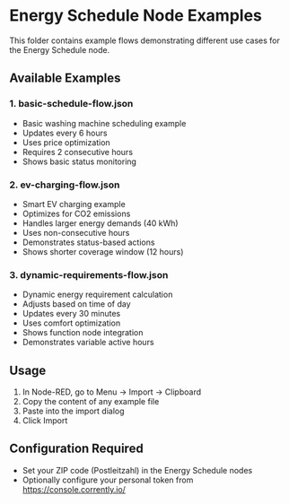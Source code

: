 # Energy Schedule Node Examples

This folder contains example flows demonstrating different use cases for the Energy Schedule node.

## Available Examples

### 1. basic-schedule-flow.json
- Basic washing machine scheduling example
- Updates every 6 hours
- Uses price optimization
- Requires 2 consecutive hours
- Shows basic status monitoring

### 2. ev-charging-flow.json
- Smart EV charging example
- Optimizes for CO2 emissions
- Handles larger energy demands (40 kWh)
- Uses non-consecutive hours
- Demonstrates status-based actions
- Shows shorter coverage window (12 hours)

### 3. dynamic-requirements-flow.json
- Dynamic energy requirement calculation
- Adjusts based on time of day
- Updates every 30 minutes
- Uses comfort optimization
- Shows function node integration
- Demonstrates variable active hours

## Usage
1. In Node-RED, go to Menu → Import → Clipboard
2. Copy the content of any example file
3. Paste into the import dialog
4. Click Import

## Configuration Required
- Set your ZIP code (Postleitzahl) in the Energy Schedule nodes
- Optionally configure your personal token from https://console.corrently.io/